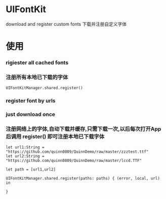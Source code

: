 # UIFontKit
download and register custom fonts 下载并注册自定义字体

# 使用
### rigiester all cached fonts
### 注册所有本地已下载的字体

```
UIFontKitManager.shared.register()
```

### register font by urls
### just download once
### 注册网络上的字体,自动下载并缓存,只需下载一次,以后每次打开App后调用 register() 即可注册本地已下载字体

```
let url1:String = "https://github.com/quinn0809/QuinnDemo/raw/master/zzztest.ttf"
let url2:String = "https://github.com/quinn0809/QuinnDemo/raw/master/lccd.TTF"

let path = [url1,url2]

UIFontKitManager.shared.register(paths: paths) { (error, local, url) in

}
```
